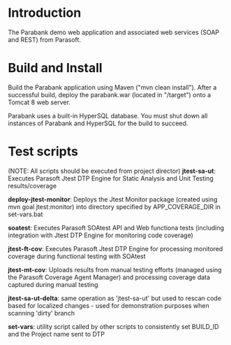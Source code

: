 # Introduction
The Parabank demo web application and associated web services (SOAP and REST) from Parasoft.

# Build and Install
Build the Parabank application using Maven ("mvn clean install"). After a successful build, deploy the parabank.war (located in "/target") onto a Tomcat 8 web server.

Parabank uses a built-in HyperSQL database. You must shut down all instances of Parabank and HyperSQL for the build to succeed.

# Test scripts 
(NOTE: All scripts should be executed from project director)
**jtest-sa-ut**: Executes Parasoft Jtest DTP Engine for Static Analysis and Unit Testing results/coverage

**deploy-jtest-monitor**: Deploys the Jtest Monitor package (created using mvn goal jtest:monitor) into directory specified by APP_COVERAGE_DIR in set-vars.bat

**soatest**: Executes Parasoft SOAtest API and Web functiona tests (including integration with Jtest DTP Engine for monitoring code coverage)

**jtest-ft-cov**: Executes Parasoft Jtest DTP Engine for processing monitored coverage during functional testing with SOAtest

**jtest-mt-cov**: Uploads results from manual testing efforts (managed using the Parasoft Coverage Agent Manager) and processing coverage data captured during manual testing

**jtest-sa-ut-delta**: same operation as 'jtest-sa-ut' but used to rescan code based for localized changes - used for demonstration purposes when scanning 'dirty' branch

**set-vars**: utility script called by other scripts to consistently set BUILD_ID and the Project name sent to DTP
